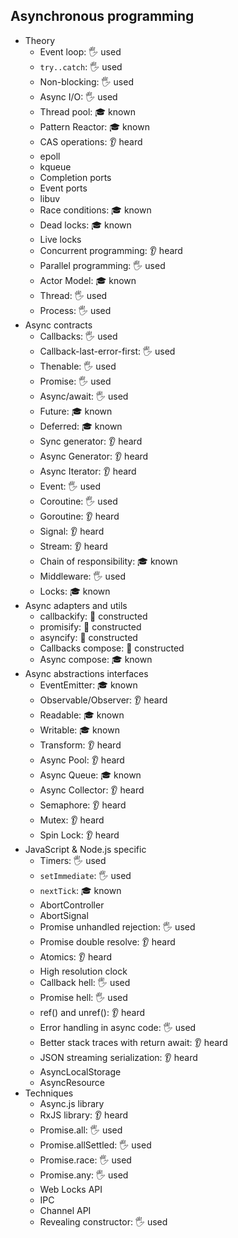 ## Asynchronous programming

- Theory
  - Event loop: 🖐️ used
  - `try..catch`: 🖐️ used
  - Non-blocking: 🖐️ used
  - Async I/O: 🖐️ used
  - Thread pool: 🎓 known
  - Pattern Reactor: 🎓 known
  - CAS operations: 👂 heard
  - epoll
  - kqueue
  - Completion ports
  - Event ports
  - libuv
  - Race conditions: 🎓 known
  - Dead locks: 🎓 known
  - Live locks
  - Concurrent programming: 👂 heard
  - Parallel programming: 🖐️ used
  - Actor Model: 🎓 known
  - Thread: 🖐️ used
  - Process: 🖐️ used
- Async contracts
  - Callbacks: 🖐️ used
  - Callback-last-error-first: 🖐️ used
  - Thenable: 🖐️ used
  - Promise: 🖐️ used
  - Async/await: 🖐️ used
  - Future: 🎓 known
  - Deferred: 🎓 known
  - Sync generator: 👂 heard
  - Async Generator: 👂 heard
  - Async Iterator: 👂 heard
  - Event: 🖐️ used
  - Coroutine: 🖐️ used
  - Goroutine: 👂 heard
  - Signal: 👂 heard
  - Stream: 👂 heard
  - Chain of responsibility: 🎓 known
  - Middleware: 🖐️ used
  - Locks: 🎓 known
- Async adapters and utils
  - callbackify: 🚀 constructed
  - promisify: 🚀 constructed
  - asyncify: 🚀 constructed
  - Callbacks compose: 🚀 constructed
  - Async compose: 🎓 known
- Async abstractions interfaces
  - EventEmitter: 🎓 known
  - Observable/Observer: 👂 heard
  - Readable: 🎓 known
  - Writable: 🎓 known
  - Transform: 👂 heard
  - Async Pool: 👂 heard
  - Async Queue: 🎓 known
  - Async Collector: 👂 heard
  - Semaphore: 👂 heard
  - Mutex: 👂 heard
  - Spin Lock: 👂 heard
- JavaScript & Node.js specific
  - Timers: 🖐️ used
  - `setImmediate`: 🖐️ used
  - `nextTick`: 🎓 known
  - AbortController
  - AbortSignal
  - Promise unhandled rejection: 🖐️ used
  - Promise double resolve: 👂 heard
  - Atomics: 👂 heard
  - High resolution clock
  - Callback hell: 🖐️ used
  - Promise hell: 🖐️ used
  - ref() and unref(): 👂 heard
  - Error handling in async code: 🖐️ used
  - Better stack traces with return await: 👂 heard
  - JSON streaming serialization: 👂 heard
  - AsyncLocalStorage
  - AsyncResource
- Techniques
  - Async.js library
  - RxJS library: 👂 heard
  - Promise.all: 🖐️ used
  - Promise.allSettled: 🖐️ used
  - Promise.race: 🖐️ used
  - Promise.any: 🖐️ used
  - Web Locks API
  - IPC
  - Channel API
  - Revealing constructor: 🖐️ used

